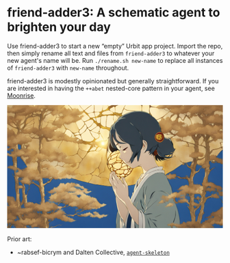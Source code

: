 #   friend-adder3:  A schematic agent to brighten your day

Use friend-adder3 to start a new “empty” Urbit app project.  Import the repo, then simply rename all text and files from `friend-adder3` to whatever your new agent's name will be.  Run `./rename.sh new-name` to replace all instances of `friend-adder3` with `new-name` throughout.

friend-adder3 is modestly opinionated but generally straightforward.  If you are interested in having the `++abet` nested-core pattern in your agent, see [Moonrise](https://github.com/sigilante/moonrise).

![](logo.jpg)

Prior art:

- ~rabsef-bicrym and Dalten Collective, [`agent-skeleton`](https://github.com/dalten-collective/agent-skeleton)
